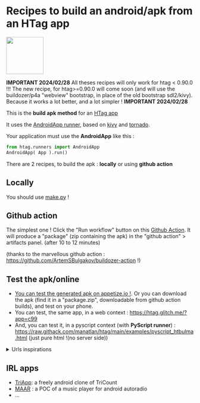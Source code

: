# Recipes to build an android/apk from an HTag app

<img src="app/htag.png" width="100" height="100">

**IMPORTANT 2024/02/28**
All theses recipes will only work for htag < 0.90.0 !!!
The new recipe, for htag>=0.90.0 will come soon (and will use the buildozer/p4a "webview" bootstrap, in place of the old bootstrap sdl2/kivy). Because it works a lot better, and a lot simpler !
**IMPORTANT 2024/02/28**



This is the **build apk method** for an [HTag app](https://github.com/manatlan/htag)

It uses the [AndroidApp runner](https://manatlan.github.io/htag/runners/#androidapp), based on [kivy](https://kivy.org/) and [tornado](https://www.tornadoweb.org/en/stable/).

Your application must use the **AndroidApp** like this :

```python
from htag.runners import AndroidApp
AndroidApp( App ).run()
```

There are 2 recipes, to build the apk : **locally** or using **github action**

## Locally

You should use [make.py](make.md) !

## Github action

The simplest one ! Click the "Run workflow" button on this [Github Action](https://github.com/manatlan/htagapk/actions/workflows/build.yml). It will produce a "package" (zip containing the apk) in the "github action" > artifacts panel. (after 10 to 12 minutes)

(thanks to the marvellous github action : https://github.com/ArtemSBulgakov/buildozer-action !)


## Test the apk/online

  * [You can test the generated apk on appetize.io !](https://appetize.io/app/e8wmjett21ewfb737x152c9bfr?device=pixel6&osVersion=12.0&scale=75). Or you can download the apk (find it in a "package.zip", downloadable from github action builds), and test on your phone.
  * You can test, the same app, in a web context : https://htag.glitch.me/?app=c99
  * And, you can test it, in a pyscript context (with **PyScript runner**) : https://raw.githack.com/manatlan/htag/main/examples/pyscript_htbulma.html (just pure html !(no server side))

<details>
  <summary>Urls inspirations</summary>
  
  help for modify androidmanifest : https://github.com/ArtemSBulgakov/buildozer-action/issues/20
  
  github actions doc : https://docs.github.com/en/actions/using-workflows/workflow-syntax-for-github-actions#jobsjob_idstepsuses

  P4A docs : https://github.com/Android-for-Python/Android-for-Python-Users#changing-buildozerspec

  Buidozer-action: https://github.com/ArtemSBulgakov/buildozer-action

  example : https://github.com/kaustubhgupta/KivyMLApp

  clear text trouble : https://manatlan.github.io/guy/howto_build_apk_android/#authorize-clear-text-traffic-in-your-apk

  main ideas: https://towardsdatascience.com/3-ways-to-convert-python-app-into-apk-77f4c9cd55af
</details>

## IRL apps

 - [TriApp](https://github.com/manatlan/TriApp): a freely android clone of TriCount
 - [MAAR](https://github.com/manatlan/maar) : a POC of a music player for android autoradio
 - ...

